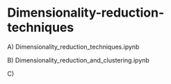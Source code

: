 # Dimensionality-reduction-techniques

A) Dimensionality_reduction_techniques.ipynb

B) Dimensionality_reduction_and_clustering.ipynb

C) 
